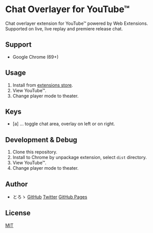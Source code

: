 # Chat Overlayer for YouTube™

Chat overlayer extension for YouTube™ powered by Web Extensions.
Supported on live, live replay and premiere release chat.

## Support

* Google Chrome (69+)

## Usage

1. Install from [extensions store](https://chrome.google.com/webstore/detail/youtube-live-overlayer/hpdlnlpkaigpokddgcfeelaccdlalonh).
2. View YouTube™.
3. Change player mode to theater.

## Keys

* [a] ... toggle chat area, overlay on left or on right.

## Development & Debug

1. Clone this repository.
2. Install to Chrome by unpackage extension, select `dist` directory.
3. View YouTube™.
4. Change player mode to theater.

## Author

* とろゝ [GitHub](https://github.com/toro-ponz) [Twitter](https://twitter.com/toro_ponz) [GitHub Pages](https://toro-ponz.github.io/)

## License

[MIT](LICENSE)
